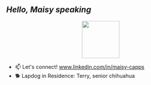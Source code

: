 ## *Hello, Maisy speaking* 
<div id="header" align="center">
  <img src="https://i.giphy.com/media/v1.Y2lkPTc5MGI3NjExazE5OW15c3FkeG0wY2E2amhxdHk3cWc5YTl5Ym8xb3Z2cXBxand5biZlcD12MV9pbnRlcm5hbF9naWZfYnlfaWQmY3Q9cw/kje0rsDyVEMEzQLPol/giphy.gif" width="100"/>
</div>

- 📫 Let's connect! www.linkedin.com/in/maisy-capps
- 🐕 Lapdog in Residence: Terry, senior chihuahua
